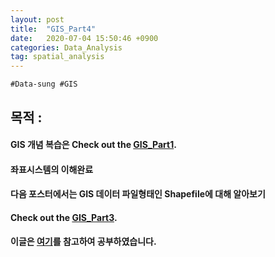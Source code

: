 ```yaml
---
layout: post
title:  "GIS_Part4"
date:   2020-07-04 15:50:46 +0900
categories: Data_Analysis
tag: spatial_analysis
---
```


`#Data-sung #GIS`

목적 : 
---
#### GIS 개념 복습은 Check out the [GIS_Part1][A].


 
#### 좌표시스템의 이해완료
#### 다음 포스터에서는 GIS 데이터 파일형태인 Shapefile에 대해 알아보기 
#### Check out the [GIS_Part3][S].
#### 이글은 [여기][H]를 참고하여 공부하였습니다.

[A]: http://127.0.0.1:4000/data_analysis/2020/07/04/GIS/
[S]: http://127.0.0.1:4000/data_analysis/2020/07/04/GIS_2/
[H]: https://medium.com/@hslee09/r-gis%EB%B6%84%EC%84%9D%E2%85%B1-%EC%A2%8C%ED%91%9C%EC%8B%9C%EC%8A%A4%ED%85%9C%EC%9D%98-%EC%9D%B4%ED%95%B4-5273d4d1a1e3